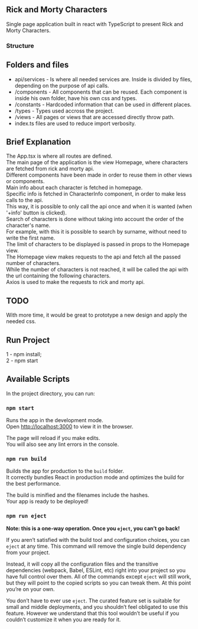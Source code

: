 ## Rick and Morty Characters

Single page application built in react with TypeScript to present Rick and Morty Characters.

### Structure

## Folders and files
- api/services - Is where all needed services are. Inside is divided by files, depending on the purpose of api calls.
- /components - All components that can be reused. Each component is inside his own folder, have his own css and types.
- /constants - Hardcoded information that can be used in different places.
- /types - Types used accross the project.
- /views - All pages or views that are accessed directly throw path.
- index.ts files are used to reduce import verbosity.

## Brief Explanation
The App.tsx is where all routes are defined.\
The main page of the application is the view Homepage, where characters are fetched from rick and morty api.\
Different components have been made in order to reuse them in other views or components.\
Main info about each character is fetched in homepage.\
Specific info is fetched in CharacterInfo component, in order to make less calls to the api.\
This way, it is possible to only call the api once and when it is wanted (when '+info' button is clicked).\
Search of characters is done without taking into account the order of the character's name.\
For example, with this it is possible to search by surname, without need to write the first name.\
The limit of characters to be displayed is passed in props to the Homepage view.\
The Homepage view makes requests to the api and fetch all the passed number of characters.\
While the number of characters is not reached, it will be called the api with the url containing the following characters.\
Axios is used to make the requests to rick and morty api.

## TODO

With more time, it would be great to prototype a new design and apply the needed css.

## Run Project

1 - npm install;\
2 - npm start

## Available Scripts

In the project directory, you can run:

### `npm start`

Runs the app in the development mode.\
Open [http://localhost:3000](http://localhost:3000) to view it in the browser.

The page will reload if you make edits.\
You will also see any lint errors in the console.

### `npm run build`

Builds the app for production to the `build` folder.\
It correctly bundles React in production mode and optimizes the build for the best performance.

The build is minified and the filenames include the hashes.\
Your app is ready to be deployed!

### `npm run eject`

**Note: this is a one-way operation. Once you `eject`, you can’t go back!**

If you aren’t satisfied with the build tool and configuration choices, you can `eject` at any time. This command will remove the single build dependency from your project.

Instead, it will copy all the configuration files and the transitive dependencies (webpack, Babel, ESLint, etc) right into your project so you have full control over them. All of the commands except `eject` will still work, but they will point to the copied scripts so you can tweak them. At this point you’re on your own.

You don’t have to ever use `eject`. The curated feature set is suitable for small and middle deployments, and you shouldn’t feel obligated to use this feature. However we understand that this tool wouldn’t be useful if you couldn’t customize it when you are ready for it.
